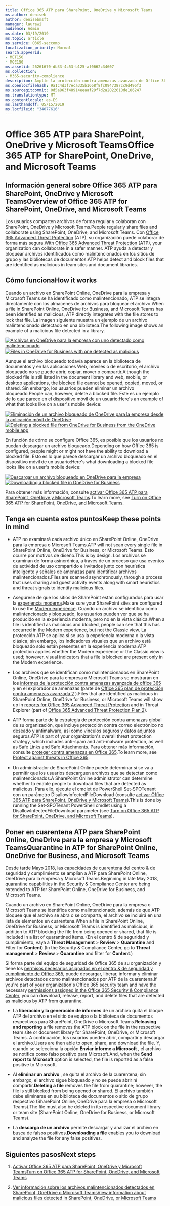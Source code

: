 ```yaml
---
title: Office 365 ATP para SharePoint, OneDrive y Microsoft Teams
ms.author: deniseb
author: denisebmsft
manager: laurawi
audience: Admin
ms.date: 03/19/2019
ms.topic: article
ms.service: O365-seccomp
localization_priority: Normal
search.appverid:
- MET150
- MOE150
ms.assetid: 26261670-db33-4c53-b125-af0662c34607
ms.collection:
- M365-security-compliance
description: Amplíe la protección contra amenazas avanzada de Office 365 a los archivos de SharePoint Online, OneDrive para la empresa y Microsoft Teams para permitir una colaboración más segura para su organización.
ms.openlocfilehash: 9a1c4d3f7eca335b1668f8fc0947387cc9d496f3
ms.sourcegitcommit: 0d5a863f48914eeaaf29f7d2a2022618de186247
ms.translationtype: MT
ms.contentlocale: es-ES
ms.lasthandoff: 05/15/2019
ms.locfileid: "34077616"
---
```

# <a name="office-365-atp-for-sharepoint-onedrive-and-microsoft-teams"></a><span data-ttu-id="6244f-103">Office 365 ATP para SharePoint, OneDrive y Microsoft Teams</span><span class="sxs-lookup"><span data-stu-id="6244f-103">Office 365 ATP for SharePoint, OneDrive, and Microsoft Teams</span></span>

## <a name="overview-of-office-365-atp-for-sharepoint-onedrive-and-microsoft-teams"></a><span data-ttu-id="6244f-104">Información general sobre Office 365 ATP para SharePoint, OneDrive y Microsoft Teams</span><span class="sxs-lookup"><span data-stu-id="6244f-104">Overview of Office 365 ATP for SharePoint, OneDrive, and Microsoft Teams</span></span>

<span data-ttu-id="6244f-105">Los usuarios comparten archivos de forma regular y colaboran con SharePoint, OneDrive y Microsoft Teams.</span><span class="sxs-lookup"><span data-stu-id="6244f-105">People regularly share files and collaborate using SharePoint, OneDrive, and Microsoft Teams.</span></span> <span data-ttu-id="6244f-106">Con [Office 365 Advanced Threat Protection](office-365-atp.md) (ATP), su organización puede colaborar de forma más segura.</span><span class="sxs-lookup"><span data-stu-id="6244f-106">With [Office 365 Advanced Threat Protection](office-365-atp.md) (ATP), your organization can collaborate in a safer manner.</span></span> <span data-ttu-id="6244f-107">ATP ayuda a detectar y bloquear archivos identificados como malintencionados en los sitios de grupo y las bibliotecas de documentos.</span><span class="sxs-lookup"><span data-stu-id="6244f-107">ATP helps detect and block files that are identified as malicious in team sites and document libraries.</span></span>  
  
## <a name="how-it-works"></a><span data-ttu-id="6244f-108">Cómo funciona</span><span class="sxs-lookup"><span data-stu-id="6244f-108">How it works</span></span>

<span data-ttu-id="6244f-109">Cuando un archivo en SharePoint Online, OneDrive para la empresa y Microsoft Teams se ha identificado como malintencionado, ATP se integra directamente con los almacenes de archivos para bloquear el archivo.</span><span class="sxs-lookup"><span data-stu-id="6244f-109">When a file in SharePoint Online, OneDrive for Business, and Microsoft Teams has been identified as malicious, ATP directly integrates with the file stores to lock that file.</span></span> <span data-ttu-id="6244f-110">La imagen siguiente muestra un ejemplo de un archivo malintencionado detectado en una biblioteca.</span><span class="sxs-lookup"><span data-stu-id="6244f-110">The following image shows an example of a malicious file detected in a library.</span></span>
  
<span data-ttu-id="6244f-111">[![Archivos en OneDrive para la empresa con uno detectado como malintencionado](media/2bba71cc-7ad1-4799-8b9d-d56f923db3a7.png)](https://support.office.com/article/01e902ad-a903-4e0f-b093-1e1ac0c37ad2)</span><span class="sxs-lookup"><span data-stu-id="6244f-111">[![Files in OneDrive for Business with one detected as malicious](media/2bba71cc-7ad1-4799-8b9d-d56f923db3a7.png)](https://support.office.com/article/01e902ad-a903-4e0f-b093-1e1ac0c37ad2)</span></span>
  
<span data-ttu-id="6244f-112">Aunque el archivo bloqueado todavía aparece en la biblioteca de documentos y en las aplicaciones Web, móviles o de escritorio, el archivo bloqueado no se puede abrir, copiar, mover o compartir.</span><span class="sxs-lookup"><span data-stu-id="6244f-112">Although the blocked file is still listed in the document library and web, mobile, or desktop applications, the blocked file cannot be opened, copied, moved, or shared.</span></span> <span data-ttu-id="6244f-113">Sin embargo, los usuarios pueden eliminar un archivo bloqueado.</span><span class="sxs-lookup"><span data-stu-id="6244f-113">People can, however, delete a blocked file.</span></span> <span data-ttu-id="6244f-114">Este es un ejemplo de lo que parece en el dispositivo móvil de un usuario:</span><span class="sxs-lookup"><span data-stu-id="6244f-114">Here's an example of what that looks like on a user's mobile device:</span></span>
  
<span data-ttu-id="6244f-115">[![Eliminación de un archivo bloqueado de OneDrive para la empresa desde la aplicación móvil de OneDrive](media/cb1c1705-fd0a-45b8-9a26-c22503011d54.png)](https://support.office.com/article/01e902ad-a903-4e0f-b093-1e1ac0c37ad2)</span><span class="sxs-lookup"><span data-stu-id="6244f-115">[![Deleting a blocked file from OneDrive for Business from the OneDrive mobile app](media/cb1c1705-fd0a-45b8-9a26-c22503011d54.png)](https://support.office.com/article/01e902ad-a903-4e0f-b093-1e1ac0c37ad2)</span></span>
  
<span data-ttu-id="6244f-116">En función de cómo se configure Office 365, es posible que los usuarios no puedan descargar un archivo bloqueado.</span><span class="sxs-lookup"><span data-stu-id="6244f-116">Depending on how Office 365 is configured, people might or might not have the ability to download a blocked file.</span></span> <span data-ttu-id="6244f-117">Esto es lo que parece descargar un archivo bloqueado en el dispositivo móvil de un usuario:</span><span class="sxs-lookup"><span data-stu-id="6244f-117">Here's what downloading a blocked file looks like on a user's mobile device:</span></span>
  
<span data-ttu-id="6244f-118">[![Descargar un archivo bloqueado en OneDrive para la empresa](media/be288a82-bdd8-4371-93d8-1783db3b61bc.png)](https://support.office.com/article/01e902ad-a903-4e0f-b093-1e1ac0c37ad2)</span><span class="sxs-lookup"><span data-stu-id="6244f-118">[![Downloading a blocked file in OneDrive for Business](media/be288a82-bdd8-4371-93d8-1783db3b61bc.png)](https://support.office.com/article/01e902ad-a903-4e0f-b093-1e1ac0c37ad2)</span></span>
  
<span data-ttu-id="6244f-119">Para obtener más información, consulte [activar Office 365 ATP para SharePoint, OneDrive y Microsoft Teams](turn-on-atp-for-spo-odb-and-teams.md).</span><span class="sxs-lookup"><span data-stu-id="6244f-119">To learn more, see [Turn on Office 365 ATP for SharePoint, OneDrive, and Microsoft Teams](turn-on-atp-for-spo-odb-and-teams.md).</span></span>
  
## <a name="keep-these-points-in-mind"></a><span data-ttu-id="6244f-120">Tenga en cuenta estos puntos</span><span class="sxs-lookup"><span data-stu-id="6244f-120">Keep these points in mind</span></span>

- <span data-ttu-id="6244f-121">ATP no examinará cada archivo único en SharePoint Online, OneDrive para la empresa o Microsoft Teams.</span><span class="sxs-lookup"><span data-stu-id="6244f-121">ATP will not scan every single file in SharePoint Online, OneDrive for Business, or Microsoft Teams.</span></span> <span data-ttu-id="6244f-122">Esto ocurre por motivos de diseño.</span><span class="sxs-lookup"><span data-stu-id="6244f-122">This is by design.</span></span> <span data-ttu-id="6244f-123">Los archivos se examinan de forma asincrónica, a través de un proceso que usa eventos de actividad de uso compartido e invitados junto con heurística inteligente y señales de amenazas para identificar archivos malintencionados.</span><span class="sxs-lookup"><span data-stu-id="6244f-123">Files are scanned asynchronously, through a process that uses sharing and guest activity events along with smart heuristics and threat signals to identify malicious files.</span></span>

- <span data-ttu-id="6244f-124">Asegúrese de que los sitios de SharePoint están configurados para usar la [experiencia moderna](https://docs.microsoft.com/sharepoint/guide-to-sharepoint-modern-experience).</span><span class="sxs-lookup"><span data-stu-id="6244f-124">Make sure your SharePoint sites are configured to use the [Modern experience](https://docs.microsoft.com/sharepoint/guide-to-sharepoint-modern-experience).</span></span> <span data-ttu-id="6244f-125">Cuando un archivo se identifica como malintencionado y bloqueado, los usuarios pueden ver que se ha producido en la experiencia moderna, pero no en la vista clásica.</span><span class="sxs-lookup"><span data-stu-id="6244f-125">When a file is identified as malicious and blocked, people can see that this has occurred in the Modern experience, but not the Classic view.</span></span> <span data-ttu-id="6244f-126">La protección ATP se aplica si se usa la experiencia moderna o la vista clásica; sin embargo, los indicadores visuales que un archivo está bloqueado solo están presentes en la experiencia moderna.</span><span class="sxs-lookup"><span data-stu-id="6244f-126">ATP protection applies whether the Modern experience or the Classic view is used; however, visual indicators that a file is blocked are present only in the Modern experience.</span></span>
    
- <span data-ttu-id="6244f-127">Los archivos que se identifican como malintencionados en SharePoint Online, OneDrive para la empresa o Microsoft Teams se mostrarán en los [informes de la protección contra amenazas avanzada de office 365](view-reports-for-atp.md) y en el explorador de amenazas (parte de [Office 365 plan de protección contra amenazas avanzada 2](office-365-ti.md) ).</span><span class="sxs-lookup"><span data-stu-id="6244f-127">Files that are identified as malicious in SharePoint Online, OneDrive for Business, or Microsoft Teams will show up in [reports for Office 365 Advanced Threat Protection](view-reports-for-atp.md) and in Threat Explorer (part of [Office 365 Advanced Threat Protection Plan 2](office-365-ti.md)).</span></span>
    
- <span data-ttu-id="6244f-128">ATP forma parte de la estrategia de protección contra amenazas global de su organización, que incluye protección contra correo electrónico no deseado y antimalware, así como vínculos seguros y datos adjuntos seguros.</span><span class="sxs-lookup"><span data-stu-id="6244f-128">ATP is part of your organization's overall threat protection strategy, which includes anti-spam and anti-malware protection, as well as Safe Links and Safe Attachments.</span></span> <span data-ttu-id="6244f-129">Para obtener más información, consulte [proteger contra amenazas en Office 365](protect-against-threats.md).</span><span class="sxs-lookup"><span data-stu-id="6244f-129">To learn more, see [Protect against threats in Office 365](protect-against-threats.md).</span></span>
    
- <span data-ttu-id="6244f-130">Un administrador de SharePoint Online puede determinar si se va a permitir que los usuarios descarguen archivos que se detectan como malintencionados.</span><span class="sxs-lookup"><span data-stu-id="6244f-130">A SharePoint Online administrator can determine whether to enable people to download files that are detected as malicious.</span></span> <span data-ttu-id="6244f-131">Para ello, ejecute el cmdlet de PowerShell Set-SPOTenant con un parámetro DisallowInfectedFileDownload (consulte [activar Office 365 ATP para SharePoint, OneDrive y Microsoft Teams](turn-on-atp-for-spo-odb-and-teams.md)).</span><span class="sxs-lookup"><span data-stu-id="6244f-131">This is done by running the Set-SPOTenant PowerShell cmdlet using a DisallowInfectedFileDownload parameter (see [Turn on Office 365 ATP for SharePoint, OneDrive, and Microsoft Teams](turn-on-atp-for-spo-odb-and-teams.md)).</span></span>
    
## <a name="quarantine-in-atp-for-sharepoint-online-onedrive-for-business-and-microsoft-teams"></a><span data-ttu-id="6244f-132">Poner en cuarentena ATP para SharePoint Online, OneDrive para la empresa y Microsoft Teams</span><span class="sxs-lookup"><span data-stu-id="6244f-132">Quarantine in ATP for SharePoint Online, OneDrive for Business, and Microsoft Teams</span></span>

 <span data-ttu-id="6244f-133">Desde tarde Mayo 2018, las capacidades de [cuarentena](quarantine-email-messages.md) del centro &amp; de seguridad y cumplimiento se amplían a ATP para SharePoint Online, OneDrive para la empresa y Microsoft Teams.</span><span class="sxs-lookup"><span data-stu-id="6244f-133">Beginning in late May 2018, [quarantine](quarantine-email-messages.md) capabilities in the Security &amp; Compliance Center are being extended to ATP for SharePoint Online, OneDrive for Business, and Microsoft Teams.</span></span>
  
<span data-ttu-id="6244f-134">Cuando un archivo en SharePoint Online, OneDrive para la empresa o Microsoft Teams se identifica como malintencionado, además de que ATP bloquee que el archivo se abra o se comparta, el archivo se incluirá en una lista de elementos en cuarentena.</span><span class="sxs-lookup"><span data-stu-id="6244f-134">When a file in SharePoint Online, OneDrive for Business, or Microsoft Teams is identified as malicious, in addition to ATP blocking the file from being opened or shared, that file is included in a list of quarantined items.</span></span> <span data-ttu-id="6244f-135">(En el centro &amp; de seguridad y cumplimiento, vaya a **Threat Management** \> **Review** \> **Quarantine** and Filter for **Content**).</span><span class="sxs-lookup"><span data-stu-id="6244f-135">(In the Security &amp; Compliance Center, go to **Threat management** \> **Review** \> **Quarantine** and filter for **Content**.)</span></span> 
  
<span data-ttu-id="6244f-136">Si forma parte del equipo de seguridad de Office 365 de su organización y tiene los [permisos necesarios asignados en el centro &amp; de seguridad y cumplimiento de Office 365](permissions-in-the-security-and-compliance-center.md), puede descargar, liberar, informar y eliminar archivos detectados como malintencionados por ATP de la cuarentena.</span><span class="sxs-lookup"><span data-stu-id="6244f-136">If you're part of your organization's Office 365 security team and have the necessary [permissions assigned in the Office 365 Security &amp; Compliance Center](permissions-in-the-security-and-compliance-center.md), you can download, release, report, and delete files that are detected as malicious by ATP from quarantine.</span></span>
  
- <span data-ttu-id="6244f-137">La **liberación y la generación de informes** de un archivo quita el bloque ATP del archivo en el sitio de equipo o la biblioteca de documentos respectivos para SharePoint, OneDrive o Microsoft Teams.</span><span class="sxs-lookup"><span data-stu-id="6244f-137">**Releasing and reporting** a file removes the ATP block on the file in the respective team site or document library for SharePoint, OneDrive, or Microsoft Teams.</span></span> <span data-ttu-id="6244f-138">A continuación, los usuarios pueden abrir, compartir y descargar el archivo.</span><span class="sxs-lookup"><span data-stu-id="6244f-138">Users are then able to open, share, and download the file.</span></span> <span data-ttu-id="6244f-139">Y, cuando se selecciona la opción **Enviar informe a Microsoft** , el archivo se notifica como falso positivo para Microsoft.</span><span class="sxs-lookup"><span data-stu-id="6244f-139">And, when the **Send report to Microsoft** option is selected, the file is reported as a false positive to Microsoft.</span></span> 
    
- <span data-ttu-id="6244f-140">Al **eliminar un archivo** , se quita el archivo de la cuarentena; sin embargo, el archivo sigue bloqueado y no se puede abrir ni compartir.</span><span class="sxs-lookup"><span data-stu-id="6244f-140">**Deleting a file** removes the file from quarantine; however, the file is still blocked from being opened or shared.</span></span> <span data-ttu-id="6244f-141">El archivo también debe eliminarse en su biblioteca de documentos o sitio de grupo respectivo (SharePoint Online, OneDrive para la empresa o Microsoft Teams).</span><span class="sxs-lookup"><span data-stu-id="6244f-141">The file must also be deleted in its respective document library or team site (SharePoint Online, OneDrive for Business, or Microsoft Teams).</span></span> 
    
- <span data-ttu-id="6244f-142">La **descarga de un archivo** permite descargar y analizar el archivo en busca de falsos positivos.</span><span class="sxs-lookup"><span data-stu-id="6244f-142">**Downloading a file** enables you to download and analyze the file for any false positives.</span></span> 
    
## <a name="next-steps"></a><span data-ttu-id="6244f-143">Siguientes pasos</span><span class="sxs-lookup"><span data-stu-id="6244f-143">Next steps</span></span>

1. [<span data-ttu-id="6244f-144">Activar Office 365 ATP para SharePoint, OneDrive y Microsoft Teams</span><span class="sxs-lookup"><span data-stu-id="6244f-144">Turn on Office 365 ATP for SharePoint, OneDrive, and Microsoft Teams</span></span>](turn-on-atp-for-spo-odb-and-teams.md)
    
2. [<span data-ttu-id="6244f-145">Ver información sobre los archivos malintencionados detectados en SharePoint, OneDrive o Microsoft Teams</span><span class="sxs-lookup"><span data-stu-id="6244f-145">View information about malicious files detected in SharePoint, OneDrive, or Microsoft Teams</span></span>](malicious-files-detected-in-spo-odb-or-teams.md)
    
